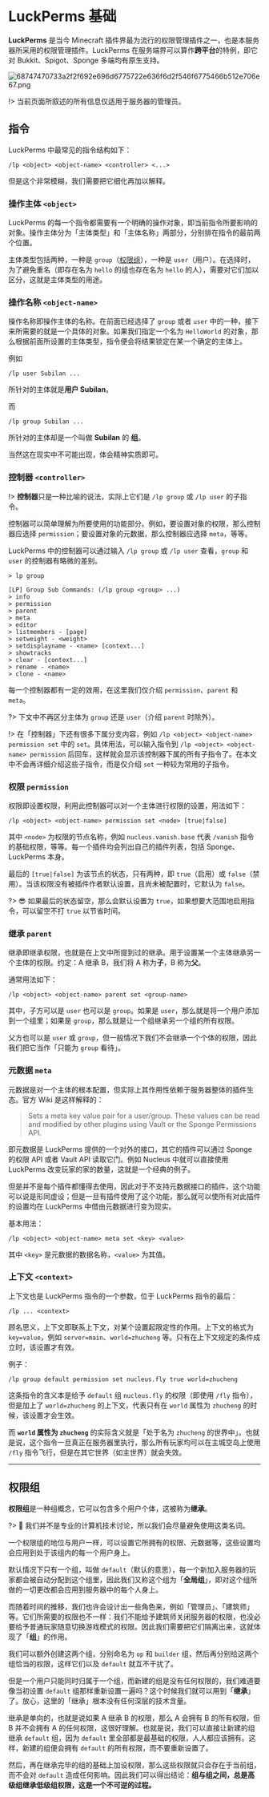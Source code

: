 # LuckPerms 基础

**LuckPerms** 是当今 Minecraft 插件界最为流行的权限管理插件之一，也是本服务器所采用的权限管理插件。LuckPerms 在服务端界可以算作**跨平台**的特例，即它对 Bukkit、Spigot、Sponge 多端均有原生支持。

![68747470733a2f2f692e696d6775722e636f6d2f546f6775466b512e706e67.png](https://i.loli.net/2020/01/16/CgeJUV9tR6p5zqK.png)

!> 当前页面所叙述的所有信息仅适用于服务器的管理员。

## 指令

LuckPerms 中最常见的指令结构如下：

```minecraft
/lp <object> <object-name> <controller> <...>
```

但是这个非常模糊，我们需要把它细化再加以解释。

### 操作主体 `<object>`

LuckPerms 的每一个指令都需要有一个明确的操作对象，即当前指令所要影响的对象。操作主体分为「主体类型」和「主体名称」两部分，分别排在指令的最前两个位置。

主体类型包括两种，一种是 `group`（[权限组](#权限组)），一种是 `user`（用户）。在选择时，为了避免重名（即存在名为 `hello` 的组也存在名为 `hello` 的人），需要对它们加以区分，这就是主体类型的用途。

### 操作名称 `<object-name>`

操作名称即操作主体的名称。在前面已经选择了 `group` 或者 `user` 中的一种，接下来所需要的就是一个具体的对象。如果我们指定一个名为 `HelloWorld` 的对象，那么根据前面所设置的主体类型，指令便会将结果锁定在某一个确定的主体上。

例如

```minecraft
/lp user Subilan ...
```

所针对的主体就是**用户 Subilan**。

而

```minecraft
/lp group Subilan ...
```

所针对的主体却是一个叫做 **Subilan** 的 **组**。

当然这在现实中不可能出现，体会精神实质即可。

### 控制器 `<controller>`

!> **控制器**只是一种比喻的说法，实际上它们是 `/lp group` 或 `/lp user` 的子指令。

控制器可以简单理解为所要使用的功能部分。例如，要设置对象的权限，那么控制器应选择 `permission`；要设置对象的元数据，那么控制器应选择 `meta`，等等。

LuckPerms 中的控制器可以通过输入 `/lp group` 或 `/lp user` 查看，`group` 和 `user` 的控制器有略微的差别。

```output
> lp group

[LP] Group Sub Commands: (/lp group <group> ...)
> info
> permission
> parent
> meta
> editor
> listmembers - [page]
> setweight - <weight>
> setdisplayname - <name> [context...]
> showtracks
> clear - [context...]
> rename - <name>
> clone - <name>
```

每一个控制器都有一定的效用，在这里我们仅介绍 `permission`、`parent` 和 `meta`。

?> 下文中不再区分主体为 `group` 还是 `user`（介绍 `parent` 时除外）。

!> 在「控制器」下还有很多下属分支内容，例如 `/lp <object> <object-name> permission set` 中的 `set`。具体用法，可以输入指令到 `/lp <object> <object-name> permission` 后回车，这样就会显示该控制器下属的所有子指令了。在本文中不会再详细介绍这些子指令，而是仅介绍 `set` 一种较为常用的子指令。

### 权限 `permission`

权限即设置权限，利用此控制器可以对一个主体进行权限的设置，用法如下：

```minecraft
/lp <object> <object-name> permission set <node> [true|false]
```

其中 `<node>` 为权限的节点名称，例如 `nucleus.vanish.base` 代表 `/vanish` 指令的基础权限，等等。每一个插件均会列出自己的插件列表，包括 Sponge、LuckPerms 本身。

最后的 `[true|false]` 为该节点的状态，只有两种，即 `true`（启用）或 `false`（禁用）。当该权限没有被插件作者默认设置，且尚未被配置时，它默认为 `false`。

?> 😎 如果最后的状态留空，那么会默认设置为 `true`，如果想要大范围地启用指令，可以留空不打 `true` 以节省时间。

### 继承 `parent`

继承即继承权限，也就是在上文中所提到过的继承。用于设置某一个主体继承另一个主体的权限。约定：A 继承 B，我们将 A 称为**子**，B 称为**父**。

通常用法如下：

```minecraft
/lp <object> <object-name> parent set <group-name>
```

其中，子方可以是 `user` 也可以是 `group`。如果是 `user`，那么就是将一个用户添加到一个组里；如果是 `group`，那么就是让一个组继承另一个组的所有权限。

父方也可以是 `user` 或 `group`，但一般情况下我们不会继承一个个体的权限，因此我们把它当作「只能为 `group` 看待」。

### 元数据 `meta`

元数据是对一个主体的根本配置，但实际上其作用性依赖于服务器整体的插件生态。官方 Wiki 是这样解释的：

> Sets a meta key value pair for a user/group. These values can be read and modified by other plugins using Vault or the Sponge Permissions API.

即元数据是 LuckPerms 提供的一个对外的接口，其它的插件可以通过 Sponge 的权限 API 或者 Vault API 读取它门。例如 Nucleus 中就可以直接使用 LuckPerms 改变玩家的家的数量，这就是一个经典的例子。

但是并不是每个插件都懂得去使用，因此对于不支持元数据接口的插件，这个功能可以说是形同虚设；但是一旦有插件使用了这个功能，那么就可以使所有对此插件的设置均在 LuckPerms 中借由元数据进行变为现实。

基本用法：

```minecraft
/lp <object> <object-name> meta set <key> <value>
```

其中 `<key>` 是元数据的数据名称，`<value>` 为其值。

### 上下文 `<context>`

上下文也是 LuckPerms 指令的一个参数，位于 LuckPerms 指令的最后：

```minecraft
/lp ... <context>
```

顾名思义，上下文即联系上下文，对某个设置起限定性的作用。上下文的格式为 `key=value`，例如 `server=main`、`world=zhucheng` 等。只有在上下文规定的条件成立时，该设置才有效。

例子：

```minecraft
/lp group default permission set nucleus.fly true world=zhucheng
```

这条指令的含义本是给予 `default` 组 `nucleus.fly` 的权限（即使用 `/fly` 指令），但是加上了 `world=zhucheng` 的上下文，代表只有在 `world` 属性为 `zhucheng` 的时候，该设置才会生效。

而 **`world` 属性为 `zhucheng`** 的实际含义就是「处于名为 `zhucheng` 的世界中」。也就是说，这个指令一旦真正在服务器里执行，那么所有玩家均可以在主城空岛上使用 `/fly` 指令飞行，但是在其它世界（如主世界）就会失效。


***

## 权限组

**权限组**是一种组概念，它可以包含多个用户个体，这被称为**继承**。

?> 🙋‍ 我们并不是专业的计算机技术讨论，所以我们会尽量避免使用这类名词。

一个权限组的地位与用户一样，可以设置它所拥有的权限、元数据等，这些设置均会应用到处于该组内的每一个用户身上。

默认情况下只有一个组，叫做 `default`（默认的意思），每一个新加入服务器的玩家都会被自动分配到这个组里，因此我们又称这个组为「**全局组**」，即对这个组所做的一切更改都会应用到服务器中的每个人身上。

而随着时间的推移，我们也许会设计出一些角色来，例如「管理员」、「建筑师」等。它们所需要的权限也不一样：我们不能给予建筑师关闭服务器的权限，也没必要给予普通玩家随意切换游戏模式的权限。因此我们需要把它们隔离出来，这就体现了「**组**」的作用。

我们可以额外创建这两个组，分别命名为 `op` 和 `builder` 组，然后再分别给这两个组恰当的权限，这样它们以及 `default` 就互不干扰了。

但是一个用户只能同时归属于一个组，而新建的组是没有任何权限的，我们难道要像当初设置 `default` 组那样重新设置一遍吗？这个时候我们就可以用到「**继承**」了。放心，这里的「继承」根本没有任何深层的技术含量。

继承是单向的，也就是说如果 A 继承 B 的权限，那么 A 会拥有 B 的所有权限，但 B 并不会拥有 A 的任何权限，这很好理解。也就是说，我们可以直接让新建的组继承 `default` 组，因为 `default` 里全部都是最基础的权限，人人都应该拥有。这样，新建的组便会拥有 `default` 的所有权限，而不要重新设置了。

然后，再在继承完毕的组的基础上加设权限，那么这些权限就只会存在于当前组，而不会对 `default` 造成任何影响。因此我们可以得出结论：**组与组之间，总是高级组继承低级组权限，这是一个不可逆的过程。**
